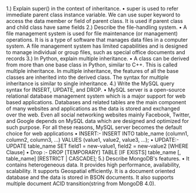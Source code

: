 1.) Explain super() in the context of inheritance.
• super is used to refer immediate parent class instance variable. We can use super keyword to access the data member or field of parent class. It is used if parent class and child class have same fields
2.) Describe the file-handling system.
• A file management system is used for file maintenance (or management) operations. It is is a type of software that manages data files in a computer system. A file management system has limited capabilities and is designed to manage individual or group files, such as special office documents and records
3.) In Python, explain multiple inheritance.
• A class can be derived from more than one base class in Python, similar to C++. This is called multiple inheritance. In multiple inheritance, the features of all the base classes are inherited into the derived class. The syntax for multiple inheritance is similar to single inheritance.
4.) Write the MySQL query syntax for INSERT, UPDATE, and DROP.
• MySQL server is a open-source relational database management system which is a major support for web based applications. Databases and related tables are the main component of many websites and applications as the data is stored and exchanged over the web. Even all social networking websites mainly Facebook, Twitter, and Google depends on MySQL data which are designed and optimized for such purpose. For all these reasons, MySQL server becomes the default choice for web applications
• INSERT:- INSERT INTO table_name (column1, column2, column3, ...) VALUES (value1, value2, value3, ...);
• UPDATE:- UPDATE table_name SET field1 = new-value1, field2 = new-value2 [WHERE Clause]
• Drop :- DROP [TEMPORARY] TABLE [IF EXISTS] table_name [, table_name] [RESTRICT | CASCADE];
5.) Describe MongoDB's features.
• It contains heterogeneous data. It provides high performance, availability, scalability. It supports Geospatial efficiently. It is a document oriented database and the data is stored in BSON documents. It also supports multiple document ACID transition(string from MongoDB 4.0).
